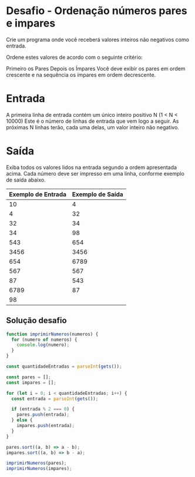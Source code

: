 <!-- @format -->

# Desafio - Ordenação números pares e impares

Crie um programa onde você receberá valores inteiros não negativos como entrada.

Ordene estes valores de acordo com o seguinte critério:

Primeiro os Pares
Depois os Ímpares
Você deve exibir os pares em ordem crescente e na sequência os ímpares em ordem decrescente.

# Entrada

A primeira linha de entrada contém um único inteiro positivo N (1 < N < 10000) Este é o número de linhas de entrada que vem logo a seguir. As próximas N linhas terão, cada uma delas, um valor inteiro não negativo.

# Saída

Exiba todos os valores lidos na entrada segundo a ordem apresentada acima. Cada número deve ser impresso em uma linha, conforme exemplo de saída abaixo.

| Exemplo de Entrada | Exemplo de Saída |
| ------------------ | ---------------- |
| 10                 | 4                |
| 4                  | 32               |
| 32                 | 34               |
| 34                 | 98               |
| 543                | 654              |
| 3456               | 3456             |
| 654                | 6789             |
| 567                | 567              |
| 87                 | 543              |
| 6789               | 87               |
| 98                 |                  |

## Solução desafio

```js
function imprimirNumeros(numeros) {
  for (numero of numeros) {
    console.log(numero);
  }
}

const quantidadeEntradas = parseInt(gets());

const pares = [];
const impares = [];

for (let i = 0; i < quantidadeEntradas; i++) {
  const entrada = parseInt(gets());

  if (entrada % 2 === 0) {
    pares.push(entrada);
  } else {
    impares.push(entrada);
  }
}

pares.sort((a, b) => a - b);
impares.sort((a, b) => b - a);

imprimirNumeros(pares);
imprimirNumeros(impares);
```
